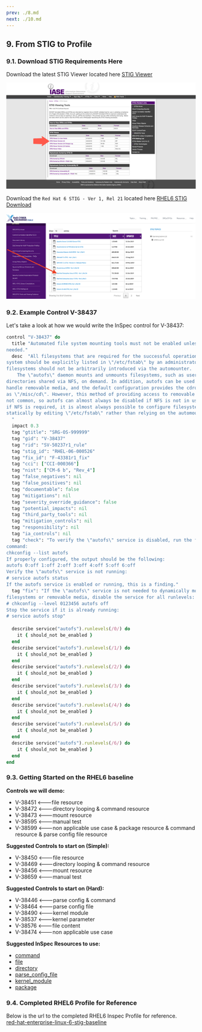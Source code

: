 ```yaml
---
prev: ./8.md
next: ./10.md
---
```


## 9. From STIG to Profile

### 9.1. Download STIG Requirements Here

Download the latest STIG Viewer located here [STIG Viewer](https://public.cyber.mil/stigs/srg-stig-tools/)

![Alt text](../assets/img/Download_STIG_Viewer.png)

Download the `Red Hat 6 STIG - Ver 1, Rel 21` located here [RHEL6 STIG Download](https://public.cyber.mil/stigs/downloads/?_dl_facet_stigs=operating-systems%2Cunix-linux)

![Alt text](../assets/img/Download_STIG.png)

### 9.2. Example Control V-38437

Let's take a look at how we would write the InSpec control for V-38437:

```ruby
control "V-38437" do
  title "Automated file system mounting tools must not be enabled unless
needed."
  desc  "All filesystems that are required for the successful operation of the
system should be explicitly listed in \"/etc/fstab\" by an administrator. New
filesystems should not be arbitrarily introduced via the automounter.
    The \"autofs\" daemon mounts and unmounts filesystems, such as user home
directories shared via NFS, on demand. In addition, autofs can be used to
handle removable media, and the default configuration provides the cdrom device
as \"/misc/cd\". However, this method of providing access to removable media is
not common, so autofs can almost always be disabled if NFS is not in use. Even
if NFS is required, it is almost always possible to configure filesystem mounts
statically by editing \"/etc/fstab\" rather than relying on the automounter.
  "
  impact 0.3
  tag "gtitle": "SRG-OS-999999"
  tag "gid": "V-38437"
  tag "rid": "SV-50237r1_rule"
  tag "stig_id": "RHEL-06-000526"
  tag "fix_id": "F-43381r1_fix"
  tag "cci": ["CCI-000366"]
  tag "nist": ["CM-6 b", "Rev_4"]
  tag "false_negatives": nil
  tag "false_positives": nil
  tag "documentable": false
  tag "mitigations": nil
  tag "severity_override_guidance": false
  tag "potential_impacts": nil
  tag "third_party_tools": nil
  tag "mitigation_controls": nil
  tag "responsibility": nil
  tag "ia_controls": nil
  tag "check": "To verify the \"autofs\" service is disabled, run the following
command:
chkconfig --list autofs
If properly configured, the output should be the following:
autofs 0:off 1:off 2:off 3:off 4:off 5:off 6:off
Verify the \"autofs\" service is not running:
# service autofs status
If the autofs service is enabled or running, this is a finding."
  tag "fix": "If the \"autofs\" service is not needed to dynamically mount NFS
filesystems or removable media, disable the service for all runlevels:
# chkconfig --level 0123456 autofs off
Stop the service if it is already running:
# service autofs stop"

  describe service("autofs").runlevels(/0/) do
    it { should_not be_enabled }
  end
  describe service("autofs").runlevels(/1/) do
    it { should_not be_enabled }
  end
  describe service("autofs").runlevels(/2/) do
    it { should_not be_enabled }
  end
  describe service("autofs").runlevels(/3/) do
    it { should_not be_enabled }
  end
  describe service("autofs").runlevels(/4/) do
    it { should_not be_enabled }
  end
  describe service("autofs").runlevels(/5/) do
    it { should_not be_enabled }
  end
  describe service("autofs").runlevels(/6/) do
    it { should_not be_enabled }
  end
end
```

### 9.3. Getting Started on the RHEL6 baseline

**Controls we will demo:**

- V-38451 <---file resource
- V-38472 <---directory looping & command resource
- V-38473 <---mount resource
- V-38595 <---manual test
- V-38599 <---non applicable use case & package resource & command resource & parse config file resource

**Suggested Controls to start on (Simple):**

- V-38450 <---file resource
- V-38469 <---directory looping & command resource
- V-38456 <---mount resource
- V-38659 <---manual test

**Suggested Controls to start on (Hard):**

- V-38446 <---parse config & command
- V-38464 <---parse config file
- V-38490 <---kernel module
- V-38537 <---kernel parameter
- V-38576 <---file content
- V-38474 <---non applicable use case

**Suggested InSpec Resources to use:**

- [command](https://www.inspec.io/docs/reference/resources/command/)
- [file](https://www.inspec.io/docs/reference/resources/file/)
- [directory](https://www.inspec.io/docs/reference/resources/directory/)
- [parse_config_file](https://www.inspec.io/docs/reference/resources/parse_config_file/)
- [kernel_module](https://www.inspec.io/docs/reference/resources/kernel_module/)
- [package](https://www.inspec.io/docs/reference/resources/package/)

### 9.4. Completed RHEL6 Profile for Reference

Below is the url to the completed RHEL6 Inspec Profile for reference.  
[red-hat-enterprise-linux-6-stig-baseline](https://github.com/mitre/red-hat-enterprise-linux-6-stig-baseline)
